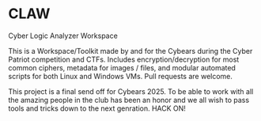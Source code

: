 # CLAW
Cyber Logic Analyzer Workspace

This is a Workspace/Toolkit made by and for the Cybears during the Cyber Patriot competition and CTFs. Includes encryption/decryption for most common ciphers, metadata for images / files, and modular automated scripts for both Linux and Windows VMs. Pull requests are welcome.

This project is a final send off for Cybears 2025. To be able to work with all the amazing people in the club has been an honor and we all wish to pass tools and tricks down to the next genration. HACK ON!
